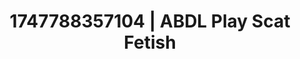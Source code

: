 ---
categories:
- Nude shadows
- Threesome action
- Full-body chills
- Softcore vibes
- Erotic tension build
image: /assets/images/1747788357104.jpg
layout: post
seo:
  description: Featured content with sensual ABDL Play, Scat Fetish. HD images available.
  keywords: ABDL Play, Scat Fetish
  og_image: /assets/images/1747788357104.jpg
  schema_type: VisualArtwork
tags:
- '#1747788357104'
- ABDL Play
- Scat Fetish
title: 1747788357104 | ABDL Play Scat Fetish
---
